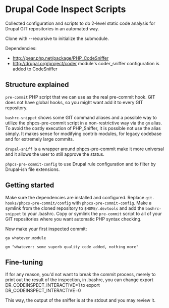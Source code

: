 Drupal Code Inspect Scripts
===========================

Collected configuration and scripts to do 2-level static code analysis for
Drupal GIT repositories in an automated way.

Clone with --recursive to initialize the submodule.

Dependencies:

- http://pear.php.net/package/PHP_CodeSniffer
- http://drupal.org/project/coder module's coder_sniffer configuration
   is added to CodeSniffer

Structure explained
-------------------

```pre-commit``` PHP script that we can use as the real pre-commit hook.
GIT does not have global hooks, so you might want add it to every GIT
repository.

```bashrc-snippet``` shows some GIT command aliases and a possible way to
utilize the phpcs-pre-commit script in a non-restrictive way via the
```gm``` alias. To avoid the costly execution of PHP_Sniffer, it is
possible not use the alias simply. It makes sense for modifying
contrib modules, for legacy codebase and for extremely large commits.

```drupal-sniff``` is a wrapper around phpcs-pre-commit make it more
universal and it allows the user to still approve the status.

```phpcs-pre-commit-config``` to use Drupal rule configuration and to
filter by Drupal-ish file extensions.

Getting started
---------------
Make sure the dependencies are installed and configured.
Replace ```git-hooks/phpcs-pre-commit/config``` with ```phpcs-pre-commit-config```.
Make a symlink from the cloned repository to ```$HOME/.devtools``` and add the
```bashrc-snippet``` to your .bashrc. Copy or symlink the ```pre-commit```
script to all of your GIT repositories where you want automatic PHP syntax
checking.

Now make your first inspected commit:

```ga whatever.module```

```gm "whatever: some superb quality code added, nothing more"```

Fine-tuning
-----------
If for any reason, you'd not want to break the commit process, merely to print
out the result of the inspection, in .bashrc, you can change
export DR_CODEINSPECT_INTERACTIVE=1
to
export DR_CODEINSPECT_INTERACTIVE=0

This way, the output of the sniffer is at the stdout and you may review it.
